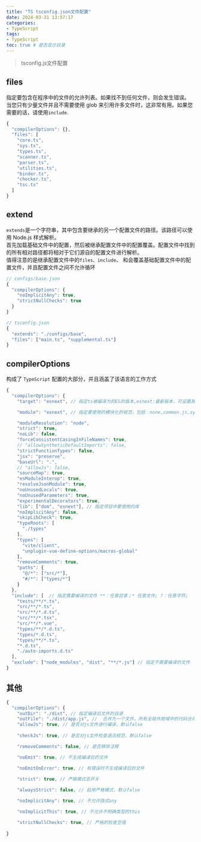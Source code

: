 ```yaml
---
title: "TS tsconfig.json文件配置"
date: 2024-03-31 13:57:17
categories:
- TypeScript
tags:
- TypeScript
toc: true # 是否显示目录
---
```

> tsconfig.js文件配置
<!-- more -->
## files
指定要包含在程序中的文件的允许列表。如果找不到任何文件，则会发生错误。   
当您只有少量文件并且不需要使用 glob 来引用许多文件时，这非常有用。如果您需要的话，请使用`include`.
```js
{
  "compilerOptions": {},
  "files": [
    "core.ts",
    "sys.ts",
    "types.ts",
    "scanner.ts",
    "parser.ts",
    "utilities.ts",
    "binder.ts",
    "checker.ts",
    "tsc.ts"
  ]
}
```

## extend
`extends`是一个字符串，其中包含要继承的另一个配置文件的路径。该路径可以使用 Node.js 样式解析。  
首先加载基础文件中的配置，然后被继承配置文件中的配置覆盖。配置文件中找到的所有相对路径都将相对于它们源自的配置文件进行解析。   
值得注意的是继承配置文件中的`files、include`、 和会覆盖基础配置文件中的配置文件，并且配置文件之间不允许循环
```js
// configs/base.json
{
  "compilerOptions": {
    "noImplicitAny": true,
    "strictNullChecks": true
  }
}
```
```js
// tsconfig.json
{
  "extends": "./configs/base",
  "files": ["main.ts", "supplemental.ts"]
}
```
## compilerOptions
构成了 `TypeScript` 配置的大部分，并且涵盖了该语言的工作方式

```js
{
  "compilerOptions": {
    "target": "esnext", // 指定ts被编译为的ES的版本,esnext:最新版本，可设置其他，es3、es5、es6、es2015、es2016、es2017、es2018、es2019、es2020、esnext

    "module": "esnext", // 指定要使用的模块化的规范，包括：none,common.js,system,amd,umd,es6,es2015,es2020,esnext

    "moduleResolution": "node",
    "strict": true,
    "noLib": false,
    "forceConsistentCasingInFileNames": true,
    // "allowSyntheticDefaultImports": false,
    "strictFunctionTypes": false,
    "jsx": "preserve",
    "baseUrl": ".",
    // "allowJs": false,
    "sourceMap": true,
    "esModuleInterop": true,
    "resolveJsonModule": true,
    "noUnusedLocals": true,
    "noUnusedParameters": true,
    "experimentalDecorators": true,
    "lib": ["dom", "esnext"], // 指定项目中要使用的库
    "noImplicitAny": false,
    "skipLibCheck": true,
    "typeRoots": [
      "./types"
    ],
    "types": [
      "vite/client",
      "unplugin-vue-define-options/macros-global"
    ],
    "removeComments": true,
    "paths": {
      "@/*": ["src/*"],
      "#/*": ["types/*"]
    }
  },
  "include": [  // 指定需要编译的文件 **：任意目录；* 任意文件; ?：任意字符;
    "tests/**/*.ts",
    "src/**/*.ts",
    "src/**/*.d.ts",
    "src/**/*.tsx",
    "src/**/*.vue",
    "types/**/*.d.ts",
    "types/*.d.ts",
    "types/**/*.ts",
    "*.d.ts",
    "./auto-imports.d.ts"
  ],
  "exclude": ["node_modules", "dist", "**/*.js"] // 指定不需要编译的文件
}
```
## 其他
```js
{
  "compilerOptions": {
    "outDir": "./dist", // 指定编译后文件的目录
    "outFile": "./dist/app.js", //  合并为一个文件，所有全局作用域中的代码合并到同一文件中
    "allowJs": true, // 是否对js文件进行编译，默认false
    
    "checkJs": true, // 是否对js文件检查语法规范，默认false

    "removeComments": false, // 是否移除注释

    "noEmit": true, // 不生成编译后的文件

    "noEmitOnError": true, // 有错误时不生成编译后的文件

    "strict": true, // 严格模式总开关
    
    "alwaysStrict": false, // 启用严格模式，默认false

    "noImplicitAny": true, // 不允许隐式any

    "noImplicitThis": true, // 不允许不明确类型的this

    "strictNullChecks": true, // 严格的检查空值
  
}
```